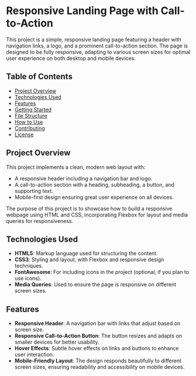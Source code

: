 # Responsive Landing Page with Call-to-Action

This project is a simple, responsive landing page featuring a header with navigation links, a logo, and a prominent call-to-action section. The page is designed to be fully responsive, adapting to various screen sizes for optimal user experience on both desktop and mobile devices.

## Table of Contents
- [Project Overview](#project-overview)
- [Technologies Used](#technologies-used)
- [Features](#features)
- [Getting Started](#getting-started)
- [File Structure](#file-structure)
- [How to Use](#how-to-use)
- [Contributing](#contributing)
- [License](#license)

## Project Overview
This project implements a clean, modern web layout with:
- A responsive header including a navigation bar and logo.
- A call-to-action section with a heading, subheading, a button, and supporting text.
- Mobile-first design ensuring great user experience on all devices.

The purpose of this project is to showcase how to build a responsive webpage using HTML and CSS, incorporating Flexbox for layout and media queries for responsiveness.

## Technologies Used
- **HTML5**: Markup language used for structuring the content.
- **CSS3**: Styling and layout, with Flexbox and responsive design techniques.
- **FontAwesome**: For including icons in the project (optional, if you plan to use icons).
- **Media Queries**: Used to ensure the page is responsive on different screen sizes.

## Features
- **Responsive Header**: A navigation bar with links that adjust based on screen size.
- **Responsive Call-to-Action Button**: The button resizes and adapts on smaller devices for better usability.
- **Hover Effects**: Subtle hover effects on links and buttons to enhance user interaction.
- **Mobile-Friendly Layout**: The design responds beautifully to different screen sizes, ensuring readability and accessibility on mobile devices.